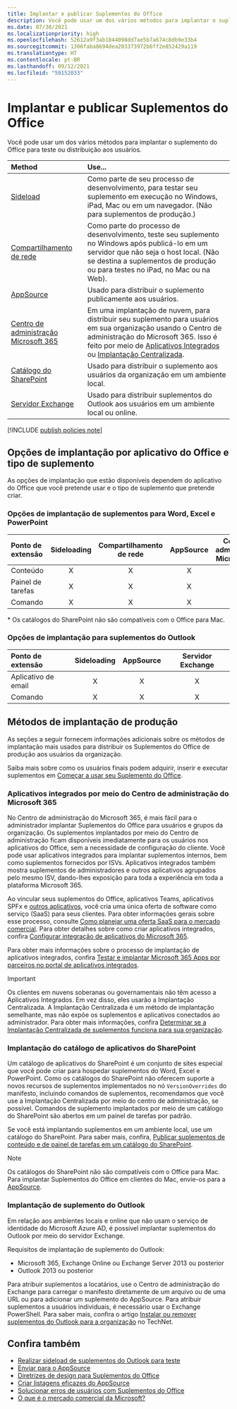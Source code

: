 ```yaml
---
title: Implantar e publicar Suplementos do Office
description: Você pode usar um dos vários métodos para implantar o suplemento do Office para testar ou distribuir aos usuários.
ms.date: 07/30/2021
ms.localizationpriority: high
ms.openlocfilehash: 52612a9f3ab1844098dd7ae5b7a674c8db9e33b4
ms.sourcegitcommit: 1306faba8694dea203373972b6ff2e852429a119
ms.translationtype: HT
ms.contentlocale: pt-BR
ms.lasthandoff: 09/12/2021
ms.locfileid: "59152033"
---
```

# <a name="deploy-and-publish-office-add-ins"></a>Implantar e publicar Suplementos do Office

Você pode usar um dos vários métodos para implantar o suplemento do Office para teste ou distribuição aos usuários.

|**Method**|**Use...**|
|:---------|:------------|
|[Sideload](../testing/test-debug-office-add-ins.md#sideload-an-office-add-in-for-testing)|Como parte de seu processo de desenvolvimento, para testar seu suplemento em execução no Windows, iPad, Mac ou em um navegador. (Não para suplementos de produção.)|
|[Compartilhamento de rede](../testing/create-a-network-shared-folder-catalog-for-task-pane-and-content-add-ins.md)|Como parte do processo de desenvolvimento, teste seu suplemento no Windows após publicá-lo em um servidor que não seja o host local. (Não se destina a suplementos de produção ou para testes no iPad, no Mac ou na Web).|
|[AppSource](/office/dev/store/submit-to-appsource-via-partner-center)|Usado para distribuir o suplemento publicamente aos usuários.|
|[Centro de administração Microsoft 365](/microsoft-365/admin/manage/test-and-deploy-microsoft-365-apps)|Em uma implantação de nuvem, para distribuir seu suplemento para usuários em sua organização usando o Centro de administração do Microsoft 365. Isso é feito por meio de [Aplicativos Integrados](/microsoft-365/admin/manage/test-and-deploy-microsoft-365-apps) ou [Implantação Centralizada](/microsoft-365/admin/manage/centralized-deployment-of-add-ins). |
|[Catálogo do SharePoint](publish-task-pane-and-content-add-ins-to-an-add-in-catalog.md)|Usado para distribuir o suplemento aos usuários da organização em um ambiente local.|
|[Servidor Exchange](#outlook-add-in-deployment)|Usado para distribuir suplementos do Outlook aos usuários em um ambiente local ou online.|

[!INCLUDE [publish policies note](../includes/note-publish-policies.md)]

## <a name="deployment-options-by-office-application-and-add-in-type"></a>Opções de implantação por aplicativo do Office e tipo de suplemento

As opções de implantação que estão disponíveis dependem do aplicativo do Office que você pretende usar e o tipo de suplemento que pretende criar.

### <a name="deployment-options-for-word-excel-and-powerpoint-add-ins"></a>Opções de implantação de suplementos para Word, Excel e PowerPoint

| Ponto de extensão | Sideloading | Compartilhamento de rede | AppSource | Centro de administração Microsoft 365 | Catálogo do SharePoint\* |
|:----------------|:-----------:|:-------------:|:---------:|:--------------------------:|:--------------------:|
| Conteúdo         | X           | X             | X         | X                          | X                    |
| Painel de tarefas       | X           | X             | X         | X                          | X                    |
| Comando         | X           | X             | X         | X                          |                      |

&#42; Os catálogos do SharePoint não são compatíveis com o Office para Mac.

### <a name="deployment-options-for-outlook-add-ins"></a>Opções de implantação para suplementos do Outlook

| Ponto de extensão | Sideloading | AppSource | Servidor Exchange |
|:----------------|:-----------:|:---------:|:---------------:|
| Aplicativo de email        | X           | X         | X               |
| Comando         | X           | X         | X               |

## <a name="production-deployment-methods"></a>Métodos de implantação de produção

As seções a seguir fornecem informações adicionais sobre os métodos de implantação mais usados para distribuir os Suplementos do Office de produção aos usuários da organização.

Saiba mais sobre como os usuários finais podem adquirir, inserir e executar suplementos em [Começar a usar seu Suplemento do Office](https://support.microsoft.com/office/82e665c4-6700-4b56-a3f3-ef5441996862).

### <a name="integrated-apps-via-the-microsoft-365-admin-center"></a>Aplicativos integrados por meio do Centro de administração do Microsoft 365

No Centro de administração do Microsoft 365, é mais fácil para o administrador implantar Suplementos do Office para usuários e grupos da organização. Os suplementos implantados por meio do Centro de administração ficam disponíveis imediatamente para os usuários nos aplicativos do Office, sem a necessidade de configuração do cliente. Você pode usar aplicativos integrados para implantar suplementos internos, bem como suplementos fornecidos por ISVs. Aplicativos integrados também mostra suplementos de administradores e outros aplicativos agrupados pelo mesmo ISV, dando-lhes exposição para toda a experiência em toda a plataforma Microsoft 365.

Ao vincular seus suplementos do Office, aplicativos Teams, aplicativos SPFx e [outros aplicativos](/microsoft-365/admin/manage/test-and-deploy-microsoft-365-apps#what-apps-can-i-deploy-from-integrated-apps), você cria uma única oferta de software como serviço (SaaS) para seus clientes. Para obter informações gerais sobre esse processo, consulte [Como planejar uma oferta SaaS para o mercado comercial](/azure/marketplace/plan-saas-offer). Para obter detalhes sobre como criar aplicativos integrados, confira [Configurar integração de aplicativos do Microsoft 365](/azure/marketplace/create-new-saas-offer#configure-microsoft-365-app-integration).

Para obter mais informações sobre o processo de implantação de aplicativos integrados, confira [Testar e implantar Microsoft 365 Apps por parceiros no portal de aplicativos integrados](/microsoft-365/admin/manage/test-and-deploy-microsoft-365-apps).

> [!IMPORTANT]
> Os clientes em nuvens soberanas ou governamentais não têm acesso a Aplicativos Integrados. Em vez disso, eles usarão a Implantação Centralizada. A Implantação Centralizada é um método de implantação semelhante, mas não expõe os suplementos e aplicativos conectados ao administrador. Para obter mais informações, confira [Determinar se a Implantação Centralizada de suplementos funciona para sua organização](/microsoft-365/admin/manage/centralized-deployment-of-add-ins).

### <a name="sharepoint-app-catalog-deployment"></a>Implantação do catálogo de aplicativos do SharePoint

Um catálogo de aplicativos do SharePoint é um conjunto de sites especial que você pode criar para hospedar suplementos do Word, Excel e PowerPoint. Como os catálogos do SharePoint não oferecem suporte a novos recursos de suplementos implementados no nó `VersionOverrides` do manifesto, incluindo comandos de suplementos, recomendamos que você use a Implantação Centralizada por meio do centro de administração, se possível. Comandos de suplemento implantados por meio de um catálogo do SharePoint são abertos em um painel de tarefas por padrão.

Se você está implantando suplementos em um ambiente local, use um catálogo do SharePoint. Para saber mais, confira, [Publicar suplementos de conteúdo e de painel de tarefas em um catálogo do SharePoint](publish-task-pane-and-content-add-ins-to-an-add-in-catalog.md).

> [!NOTE]
> Os catálogos do SharePoint não são compatíveis com o Office para Mac. Para implantar Suplementos do Office em clientes do Mac, envie-os para a [AppSource](/office/dev/store/submit-to-the-office-store).

### <a name="outlook-add-in-deployment"></a>Implantação de suplemento do Outlook

Em relação aos ambientes locais e online que não usam o serviço de identidade do Microsoft Azure AD, é possível implantar suplementos do Outlook por meio do servidor Exchange.

Requisitos de implantação de suplemento do Outlook:

- Microsoft 365, Exchange Online ou Exchange Server 2013 ou posterior
- Outlook 2013 ou posterior

Para atribuir suplementos a locatários, use o Centro de administração do Exchange para carregar o manifesto diretamente de um arquivo ou de uma URL ou para adicionar um suplemento do AppSource. Para atribuir suplementos a usuários individuais, é necessário usar o Exchange PowerShell. Para saber mais, confira o artigo [Instalar ou remover suplementos do Outlook para a organização](/exchange/clients-and-mobile-in-exchange-online/add-ins-for-outlook/install-or-remove-outlook-add-ins) no TechNet.

## <a name="see-also"></a>Confira também

- [Realizar sideload de suplementos do Outlook para teste](../testing/create-a-network-shared-folder-catalog-for-task-pane-and-content-add-ins.md)
- [Enviar para o AppSource][AppSource]
- [Diretrizes de design para Suplementos do Office](../design/add-in-design.md)
- [Criar listagens eficazes do AppSource](/office/dev/store/create-effective-office-store-listings)
- [Solucionar erros de usuários com Suplementos do Office](../testing/testing-and-troubleshooting.md)
- [O que é o mercado comercial da Microsoft?](/azure/marketplace/overview)

[AppSource]: /office/dev/store/submit-to-appsource-via-partner-center
